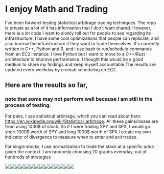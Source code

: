 
# I enjoy Math and Trading
I've been forward-testing statistical arbitrage trading techniques. The repo is private as a lot of it has information that I don't want shared. However, there is a lot code I want to slowly roll out for people to see regarding its infrastructure. I have some cool optimizations that people can replicate, and also borrow the infrastructure if they want to trade themselves. It's currently written in C++, Python and R, and I use bash to run/schedule commands from an EC2 instance. I love Python but I want to move to a C++/Rust architecture to improve performance. I thought this would be a good medium to share my findings and keep myself accountable
The results are updated every weekday by crontab scheduling on EC2.

## Here are the results so far, 
### note that some may not perform well because I am still in the process of testing.

For pairs, I use statistical arbitrage, which you can read about here: https://en.wikipedia.org/wiki/Statistical_arbitrage. All these gains/losses are from using 1000$ of stock. So if I were trading SPY and SPX, I would go short 1000$ worth of SPY and long 1000$ worth of SPX.I create my own indicator of divergence to measure when to enter and exit trades.

For single stocks, I use normalization to trade the stock at a specific price given the context.
I am randomly choosing 20 graphs everyday, out of hundreds of strategies 
<div>
<img src="./imgs/QQQ_31_capital.txt.jpg"/><img src="./imgs/QQQ_99_capital.txt.jpg"/><img src="./imgs/SPY_39_capital.txt.jpg"/><img src="./imgs/QQQ_114_capital.txt.jpg"/><img src="./imgs/SPY_QQQ_2_capital.txt.jpg"/><img src="./imgs/QQQ_58_capital.txt.jpg"/><img src="./imgs/QQQ_106_capital.txt.jpg"/><img src="./imgs/SPY_QQQ_56_capital.txt.jpg"/><img src="./imgs/QQQ_96_capital.txt.jpg"/><img src="./imgs/SPY_QQQ_53_capital.txt.jpg"/><img src="./imgs/SPY_QQQ_17_capital.txt.jpg"/><img src="./imgs/QQQ_93_capital.txt.jpg"/><img src="./imgs/SPY_56_capital.txt.jpg"/><img src="./imgs/QQQ_114_capital.txt.jpg"/>
</div>
